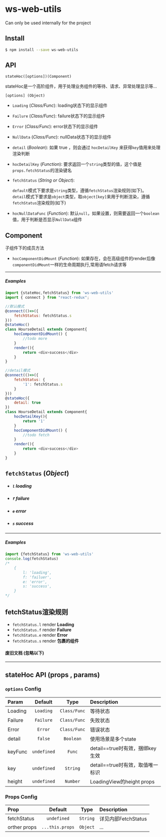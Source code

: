 # ws-web-utils

Can only be used internally for the project

## Install

```bash
$ npm install --save ws-web-utils
```

## API

`stateHoc([options])(Component)`

 stateHoc是一个高阶组件，用于处理业务组件的等待、请求、异常处理显示等...

`[options] (Object)`

*  `Loading` \(_Class/Func_\): loading状态下的显示组件
*  `Failure` \(_Class/Func_\): failure状态下的显示组件
* `Error` \(_Class/Func_\): error状态下的显示组件
* `NullData` \(_Class/Func_\): nullData状态下的显示组件
*  `detail`  \(_Boolean_\): 如果 true ，则会通过 `hocDetailKey` 来获得`key`值用来处理渲染判断
* `hocDetailKey` \(_Function_\): 要求返回一个`string`类型的值，这个值是`props.fetchStatus`的渲染键名
* `fetchStatus` \(_String or Object_\):

  `default`模式下要求是`string`类型，遵循`fetchStatus`渲染规则\(如下\)。  
  `detail`模式下要求是`object`类型，取`object[key]`来用于判断渲染，遵循`fetchStatus`渲染规则\(如下\)

* `hocNullDataFunc` \(_Function_\): 默认`null`，如果设置，则需要返回一个`boolean`值，用于判断是否显示`NullData`组件

## Component

 子组件下的成员方法

* `hocComponentDidMount` \(_Function_\): 如果存在，会在高级组件的render后像`componentDidMount`一样的生命周期执行,常用语fetch请求等

---

##### Examples

```js
import {stateHoc,fetchStatus} from 'ws-web-utils'
import { connect } from "react-redux";

//默认模式
@connect(()=>({
    fetchStatus: fetchStatus.s
}))
@stateHoc()
class HourseDetail extends Component{
    hocComponentDidMount() {
        //todo more
    }
    render(){
        return <div>success</div>
    }
}

//detail模式
@connect(()=>({
    fetchStatus: {
        '1': fetchStatus.s
    }
}))
@stateHoc({
    detail: true
})
class HourseDetail extends Component{
    hocDetailKey(){
        return '1'
    }
    hocComponentDidMount() {
        //todo fetch
    }
    render(){
        return <div>success</div>
    }
}
```

## `fetchStatus` \(_Object_\)

* ##### `l`  loading
* ##### `f`  failure
* ##### `e`  error
* ##### `s`  success

---

##### Examples

```js
import {fetchStatus} from 'ws-web-utils'
console.log(fetchStatus)
/*
    {
        l: 'loading',
        f: 'failuer',
        e: 'error',
        s: 'success',
    }
*/
```

## fetchStatus渲染规则

* `fetchStatus.l` render  **Loading**
* `fetchStatus.f` render  **Failure**
* `fetchStatus.e` render  **Error**
* `fetchStatus.s` render  **包裹的组件**

#### 

####

#### 废旧文档 \(忽略以下\)

---

## stateHoc API \(props , params\)

### `options` Config

| Param | Default | Type | Description |
| :--- | :---: | :---: | :--- |
| Loading | `Loading` | `Class/Func` | 等待状态 |
| Failure | `Failure` | `Class/Func` | 失败状态 |
| Error | `Error` | `Class/Func` | 错误状态 |
| detail | `false` | `Boolean` | 使用场景是多个state |
| keyFunc | `undefined` | `Func` | detail==true时有效，捆绑key生效 |
| key | `undefined` | `String` | detail==true时有效，取值唯一标识 |
| height | `undefined` | `Number` | LoadingView的height props |

### Props Config

| Prop | Default | Type | Description |
| :--- | :---: | :---: | :--- |
| fetchStatus | `undefined` | `String` | 详见内部FetchStatus |
| orther props | `...this.props` | `Object` | ... |



